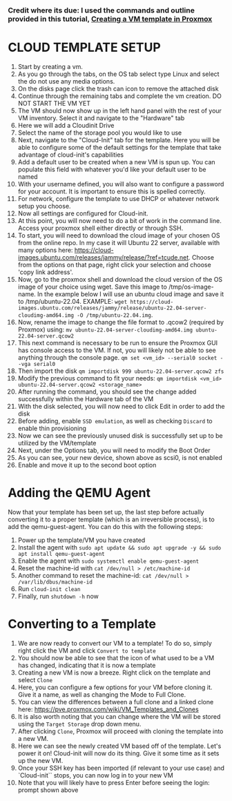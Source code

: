 ### Credit where its due: I used the commands and outline provided in this tutorial, [Creating a VM template in Proxmox](https://tcude.net/creating-a-vm-template-in-proxmox/)

# CLOUD TEMPLATE SETUP
1. Start by creating a vm.
2. As you go through the tabs, on the OS tab select type Linux and select the do not use any media options.
3. On the disks page click the trash can icon to remove the attached disk
4. Continue through the remaining tabs and complete the vm creation. DO NOT START THE VM YET
5. The VM should now show up in the left hand panel with the rest of your VM inventory. Select it and navigate to the "Hardware" tab
6. Here we will add a Cloudinit Drive
7. Select the name of the storage pool you would like to use
8. Next, navigate to the "Cloud-Init" tab for the template.  Here you will be able to configure some of the default settings for the template that take advantage of cloud-init's capabilities
9. Add a default user to be created when a new VM is spun up. You can populate this field with whatever you'd like your default user to be named
10. With your username defined, you will also want to configure a password for your account.  It is important to ensure this is spelled correctly.
11. For network, configure the template to use DHCP or whatever network setup you choose. 
12. Now all settings are configured for Cloud-init.
13. At this point, you will now need to do a bit of work in the command line. Access your proxmox shell either directly or through SSH.
14. To start, you will need to download the cloud image of your chosen OS from the online repo. In my case it will Ubuntu 22 server, available with many options here: https://cloud-images.ubuntu.com/releases/jammy/release/?ref=tcude.net. Choose from the options on that page, right click your selection and choose 'copy link address'. 
15. Now, go to the proxmox shell and download the cloud version of the OS image of your choice using wget. Save this image to /tmp/os-image-name. In the example below I will use an ubuntu cloud image and save it to /tmp/ubuntu-22.04.
EXAMPLE: `wget https://cloud-images.ubuntu.com/releases/jammy/release/ubuntu-22.04-server-cloudimg-amd64.img -O /tmp/ubuntu-22.04.img`.
16. Now, rename the image to change the file format to .qcow2 (required by Proxmox) using: `mv ubuntu-22.04-server-cloudimg-amd64.img ubuntu-22.04-server.qcow2`
17. This next command is necessary to be run to ensure the Proxmox GUI has console access to the VM.  If not, you will likely not be able to see anything through the console page. `qm set <vm_id> --serial0 socket --vga serial0` 
18. Then import the disk `qm importdisk 999 ubuntu-22.04-server.qcow2 zfs`
19. Modify the previous command to fit your needs: `qm importdisk <vm_id> ubuntu-22.04-server.qcow2 <storage_name>` 
20. After running the command, you should see the change added successfully within the Hardware tab of the VM
21. With the disk selected, you will now need to click Edit in order to add the disk
22. Before adding, enable `SSD emulation`, as well as checking `Discard` to enable thin provisioning
23. Now we can see the previously unused disk is successfully set up to be utilized by the VM/template
24. Next, under the Options tab, you will need to modify the Boot Order
25. As you can see, your new device, shown above as scsi0, is not enabled
26. Enable and move it up to the second boot option

# Adding the QEMU Agent
Now that your template has been set up, the last step before actually converting it to a proper template (which is an irreversible process), is to add the qemu-guest-agent.  You can do this with the following steps:

1. Power up the template/VM you have created
2. Install the agent with `sudo apt update && sudo apt upgrade -y && sudo apt install qemu-guest-agent`
3. Enable the agent with `sudo systemctl enable qemu-guest-agent`
4. Reset the machine-id with `cat /dev/null > /etc/machine-id`
5. Another command to reset the machine-id: `cat /dev/null > /var/lib/dbus/machine-id`
6. Run `cloud-init clean`
7. Finally, run `shutdown -h` now

# Converting to a Template
1. We are now ready to convert our VM to a template! To do so, simply right click the VM and click `Convert to template`
2. You should now be able to see that the icon of what used to be a VM has changed, indicating that it is now a template
3. Creating a new VM is now a breeze.  Right click on the template and select `Clone`
4. Here, you can configure a few options for your VM before cloning it. Give it a name, as well as changing the Mode to Full Clone.
5. You can view the differences between a full clone and a linked clone here: https://pve.proxmox.com/wiki/VM_Templates_and_Clones
6. It is also worth noting that you can change where the VM will be stored using the `Target Storage` drop down menu.
7. After clicking `Clone`, Proxmox will proceed with cloning the template into a new VM.
8. Here we can see the newly created VM based off of the template. Let's power it on! Cloud-init will now do its thing. Give it some time as it sets up the new VM.
9. Once your SSH key has been imported (if relevant to your use case) and `Cloud-init`` stops, you can now log in to your new VM
10. Note that you will likely have to press Enter before seeing the <hostname> login: prompt shown above
